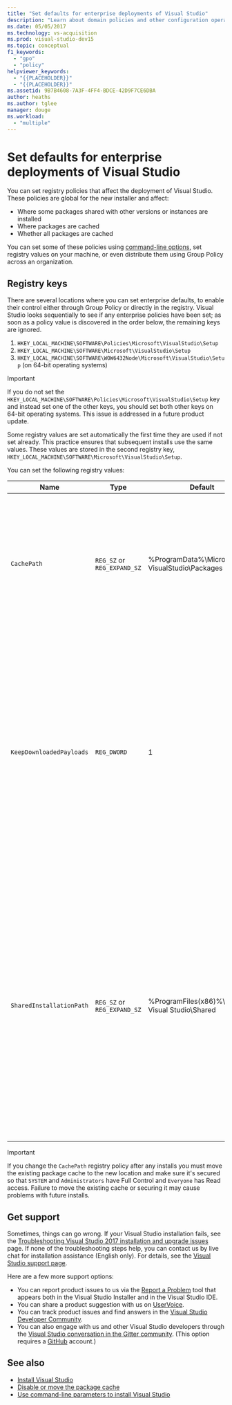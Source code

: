 ```yaml
---
title: "Set defaults for enterprise deployments of Visual Studio"
description: "Learn about domain policies and other configuration operations for enterprise deployments of Visual Studio."
ms.date: 05/05/2017
ms.technology: vs-acquisition
ms.prod: visual-studio-dev15
ms.topic: conceptual
f1_keywords:
  - "gpo"
  - "policy"
helpviewer_keywords:
  - "{{PLACEHOLDER}}"
  - "{{PLACEHOLDER}}"
ms.assetid: 9B7B4608-7A3F-4FF4-BDCE-42D9F7CE6DBA
author: heaths
ms.author: tglee
manager: douge
ms.workload:
  - "multiple"
---
```

# Set defaults for enterprise deployments of Visual Studio

You can set registry policies that affect the deployment of Visual Studio. These policies are global for the new installer and affect:

- Where some packages shared with other versions or instances are installed
- Where packages are cached
- Whether all packages are cached

You can set some of these policies using [command-line options](use-command-line-parameters-to-install-visual-studio.md), set registry values on your machine, or even distribute them using Group Policy across an organization.

## Registry keys

There are several locations where you can set enterprise defaults, to enable their control either through Group Policy or directly in the registry. Visual Studio looks sequentially to see if any enterprise policies have been set; as soon as a policy value is discovered in the order below, the remaining keys are ignored.

1. `HKEY_LOCAL_MACHINE\SOFTWARE\Policies\Microsoft\VisualStudio\Setup`
2. `HKEY_LOCAL_MACHINE\SOFTWARE\Microsoft\VisualStudio\Setup`
3. `HKEY_LOCAL_MACHINE\SOFTWARE\WOW6432Node\Microsoft\VisualStudio\Setup` (on 64-bit operating systems)

> [!IMPORTANT]
> If you do not set the `HKEY_LOCAL_MACHINE\SOFTWARE\Policies\Microsoft\VisualStudio\Setup` key and instead set one of the other keys, you should set both other keys on 64-bit operating systems. This issue is addressed in a future product update.

Some registry values are set automatically the first time they are used if not set already. This practice ensures that subsequent installs use the same values. These values are stored in the second registry key, `HKEY_LOCAL_MACHINE\SOFTWARE\Microsoft\VisualStudio\Setup`.

You can set the following registry values:

| **Name** | **Type** | **Default** | **Description** |
| -------- | -------- | ----------- | --------------- |
| `CachePath` | `REG_SZ` or `REG_EXPAND_SZ` | %ProgramData%\Microsoft\ VisualStudio\Packages | The directory where package manifests and, optionally, payloads are stored. Read how to [disable or move the package cache](disable-or-move-the-package-cache.md) for more information. |
| `KeepDownloadedPayloads` | `REG_DWORD` | 1 | Keep package payloads even after they are installed. You can change the value anytime. Disabling the policy removes any cached package payloads for the instance you repair or modify. Read how to [disable or move the package cache](disable-or-move-the-package-cache.md) for more information. |
| `SharedInstallationPath` | `REG_SZ` or `REG_EXPAND_SZ` | %ProgramFiles(x86)%\Microsoft Visual Studio\Shared | The directory where some packages shared across versions of instances of Visual Studio are installed. You can change the value anytime, but that will only affect future installs. Any products already installed to the old location must not be moved or they may not function correctly. |

> [!IMPORTANT]
> If you change the `CachePath` registry policy after any installs you must move the existing package cache to the new location and make sure it's secured so that `SYSTEM` and `Administrators` have Full Control and `Everyone` has Read access.
> Failure to move the existing cache or securing it may cause problems with future installs.

## Get support

Sometimes, things can go wrong. If your Visual Studio installation fails, see the [Troubleshooting Visual Studio 2017 installation and upgrade issues](troubleshooting-installation-issues.md) page. If none of the troubleshooting steps help, you can contact us by live chat for installation assistance (English only). For details, see the [Visual Studio support page](https://www.visualstudio.com/vs/support/#talktous).

Here are a few more support options:

* You can report product issues to us via the [Report a Problem](../ide/how-to-report-a-problem-with-visual-studio-2017.md) tool that appears both in the Visual Studio Installer and in the Visual Studio IDE.
* You can share a product suggestion with us on [UserVoice](https://visualstudio.uservoice.com/forums/121579).
* You can track product issues and find answers in the [Visual Studio Developer Community](https://developercommunity.visualstudio.com/).
* You can also engage with us and other Visual Studio developers through the [Visual Studio conversation in the Gitter community](https://gitter.im/Microsoft/VisualStudio). (This option requires a [GitHub](https://github.com/) account.)

## See also

 * [Install Visual Studio](install-visual-studio.md)
 * [Disable or move the package cache](disable-or-move-the-package-cache.md)
 * [Use command-line parameters to install Visual Studio](use-command-line-parameters-to-install-visual-studio.md)
